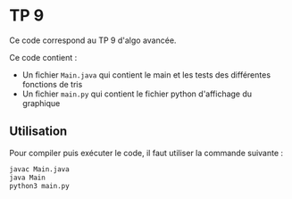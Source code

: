 # TP 9
Ce code correspond au TP 9 d'algo avancée.

Ce code contient : 
- Un fichier `Main.java` qui contient le main et les tests des différentes fonctions de tris
- Un fichier `main.py` qui contient le fichier python d'affichage du graphique

## Utilisation
Pour compiler puis exécuter le code, il faut utiliser la commande suivante : 
```bash
javac Main.java
java Main
python3 main.py
```